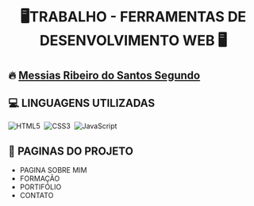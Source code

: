 <h1 align="center">🖥️TRABALHO - FERRAMENTAS DE DESENVOLVIMENTO WEB 🖥️</h1>

## 🔥 <a href="https://github.com/Orcsouls">Messias Ribeiro do Santos Segundo</a>

## 💻 LINGUAGENS UTILIZADAS

![HTML5](https://img.shields.io/badge/HTML5-E34F26?style=for-the-badge&logo=html5&logoColor=white)&nbsp;
![CSS3](https://img.shields.io/badge/CSS3-1572B6?style=for-the-badge&logo=css3&logoColor=white)&nbsp;
![JavaScript](https://img.shields.io/badge/JavaScript-F7DF1E?style=for-the-badge&logo=javascript&logoColor=black)&nbsp;

## 💾 PAGINAS DO PROJETO

- PAGINA SOBRE MIM
- FORMAÇÃO
- PORTIFÓLIO
- CONTATO
